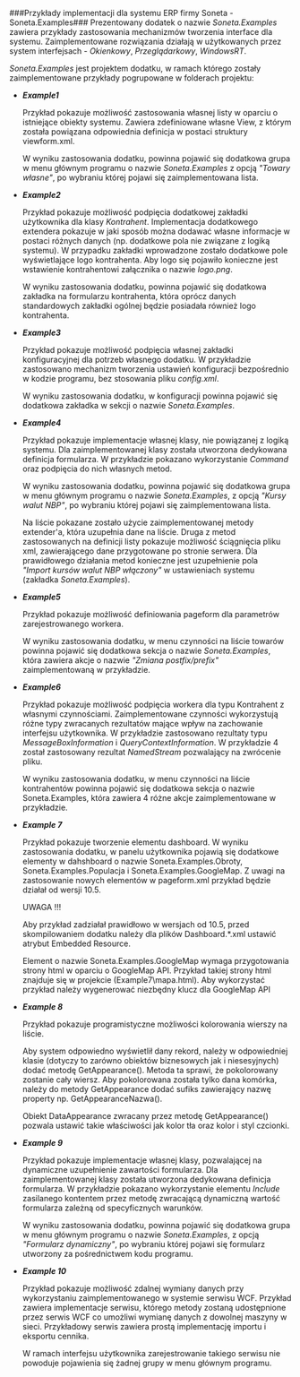 ###Przykłady implementacji dla systemu ERP firmy Soneta - Soneta.Examples###
Prezentowany dodatek o nazwie *Soneta.Examples* zawiera przykłady zastosowania mechanizmów tworzenia interface dla systemu. Zaimplementowane rozwiązania działają w użytkowanych przez system interfejsach - *Okienkowy*, *Przeglądarkowy*, *WindowsRT*.


*Soneta.Examples* jest projektem dodatku, w ramach którego zostały zaimplementowane przykłady pogrupowane w folderach projektu:

* ***Example1*** 

    Przykład pokazuje możliwość zastosowania własnej listy w oparciu o istniejące obiekty systemu. Zawiera zdefiniowane własne    View, z którym została powiązana odpowiednia definicja w postaci struktury viewform.xml. 
    
    W wyniku zastosowania dodatku, powinna pojawić się dodatkowa grupa w menu głównym programu o nazwie *Soneta.Examples* z opcją *"Towary własne"*, po wybraniu której pojawi się zaimplementowana lista.

* ***Example2*** 

    Przykład pokazuje możliwość podpięcia dodatkowej zakładki użytkownika dla klasy *Kontrahent*.
Implementacja dodatkowego extendera pokazuje w jaki sposób można dodawać własne informacje
w postaci różnych danych (np. dodatkowe pola nie związane z logiką systemu). W przypadku 
zakładki wprowadzone zostało dodatkowe pole wyświetlające logo kontrahenta. Aby logo
się pojawiło konieczne jest wstawienie kontrahentowi załącznika o nazwie *logo.png*.
 
    W wyniku zastosowania dodatku, powinna pojawić się dodatkowa zakładka na formularzu
kontrahenta, która oprócz danych standardowych zakładki ogólnej będzie posiadała również
logo kontrahenta.

* ***Example3*** 

    Przykład pokazuje możliwość podpięcia własnej zakładki konfiguracyjnej dla potrzeb własnego dodatku.
W przykładzie zastosowano mechanizm tworzenia ustawień konfiguracji bezpośrednio w kodzie programu,
bez stosowania pliku *config.xml*.

    W wyniku zastosowania dodatku, w konfiguracji powinna pojawić się dodatkowa zakładka w sekcji o nazwie 
*Soneta.Examples*.


* ***Example4*** 

    Przykład pokazuje implementacje własnej klasy, nie powiązanej z logiką systemu. Dla zaimplementowanej 
klasy została utworzona dedykowana definicja formularza. W przykładzie pokazano wykorzystanie *Command* 
oraz podpięcia do nich własnych metod. 

    W wyniku zastosowania dodatku, powinna pojawić się dodatkowa grupa w menu głównym programu o nazwie 
*Soneta.Examples*, z opcją *"Kursy walut NBP"*, po wybraniu której pojawi się zaimplementowana lista.
    
    Na liście pokazane zostało użycie zaimplementowanej metody extender'a, która uzupełnia dane na liście.
Druga z metod zastosowanych na definicji listy pokazuje możliwość ściągnięcia pliku xml, zawierającego
dane przygotowane po stronie serwera. Dla prawidłowego działania metod konieczne jest uzupełnienie pola  
*"Import kursów walut NBP włączony"* w ustawieniach systemu (zakładka *Soneta.Examples*).

* ***Example5*** 

    Przykład pokazuje możliwość definiowania pageform dla parametrów zarejestrowanego workera.

    W wyniku zastosowania dodatku, w menu czynności na liście towarów powinna pojawić się dodatkowa 
sekcja o nazwie *Soneta.Examples*, która zawiera akcje o nazwie *"Zmiana postfix/prefix"* zaimplementowaną 
w przykładzie.


* ***Example6*** 

    Przykład pokazuje możliwość podpięcia workera dla typu Kontrahent z własnymi czynnościami. Zaimplementowane czynności wykorzystują różne typy zwracanych rezultatów mające wpływ na zachowanie interfejsu użytkownika. W przykładzie zastosowano rezultaty typu *MessageBoxInformation* i *QueryContextInformation*. W przykładzie 4 został zastosowany rezultat *NamedStream* pozwalający na zwrócenie pliku.

    W wyniku zastosowania dodatku, w menu czynności na liście kontrahentów powinna pojawić się dodatkowa 
sekcja o nazwie Soneta.Examples, która zawiera 4 różne akcje zaimplementowane w przykładzie.


* ***Example 7***

    Przykład pokazuje tworzenie elementu dashboard. W wyniku zastosowania dodatku, w panelu użytkownika pojawią się dodatkowe elementy w dahshboard o nazwie Soneta.Examples.Obroty, Soneta.Examples.Populacja i Soneta.Examples.GoogleMap. Z uwagi na zastosowanie nowych elementów w pageform.xml przykład będzie działał od wersji 10.5. 
    
    UWAGA !!!

    Aby przykład zadziałał prawidłowo w wersjach od 10.5, przed skompilowaniem dodatku należy dla plików
Dashboard.*.xml ustawić atrybut Embedded Resource.

    Element o nazwie Soneta.Examples.GoogleMap wymaga przygotowania strony html w oparciu o GoogleMap API. Przykład takiej strony html znajduje się w projekcie (Example7\mapa.html). Aby wykorzystać przykład należy wygenerować niezbędny klucz dla GoogleMap API

* ***Example 8***
  
    Przykład pokazuje programistyczne możliwości kolorowania wierszy na liście. 
  
    Aby system odpowiedno wyświetlił dany rekord, należy w odpowiedniej klasie (dotyczy to zarówno obiektów biznesowych jak i niesesyjnych) dodać metodę GetAppearance(). Metoda ta sprawi, że pokolorowany zostanie cały wiersz. Aby pokolorowana została tylko dana komórka, należy do metody GetAppearance dodać sufiks zawierający nazwę property np. GetAppearanceNazwa(). 
  
    Obiekt DataAppearance zwracany przez metodę GetAppearance() pozwala ustawić takie właściwości jak kolor tła oraz kolor i styl czcionki.
  
* ***Example 9***

	Przykład pokazuje implementacje własnej klasy, pozwalającej na dynamiczne uzupełnienie zawartości 
formularza. Dla zaimplementowanej klasy została utworzona dedykowana definicja formularza. 
	W przykładzie pokazano wykorzystanie elementu *Include* zasilanego kontentem przez metodę zwracającą
dynamiczną wartość formularza zależną od specyficznych warunków. 

	W wyniku zastosowania dodatku, powinna pojawić się dodatkowa grupa w menu głównym programu o nazwie 
	*Soneta.Examples*, z opcją *"Formularz dynamiczny"*, po wybraniu której pojawi się formularz utworzony
	za pośrednictwem kodu programu.

* ***Example 10***

	Przykład pokazuje możliwość zdalnej wymiany danych przy wykorzystaniu zaimplementowanego w systemie serwisu WCF. 		Przykład zawiera implementacje serwisu, którego metody zostaną udostępnione przez serwis WCF co umożliwi 		wymianę danych z dowolnej maszyny w sieci. Przykładowy serwis zawiera prostą implementację importu i eksportu cennika.
   
	W ramach interfejsu użytkownika zarejestrowanie takiego serwisu nie powoduje pojawienia się żadnej grupy w menu głównym programu.
